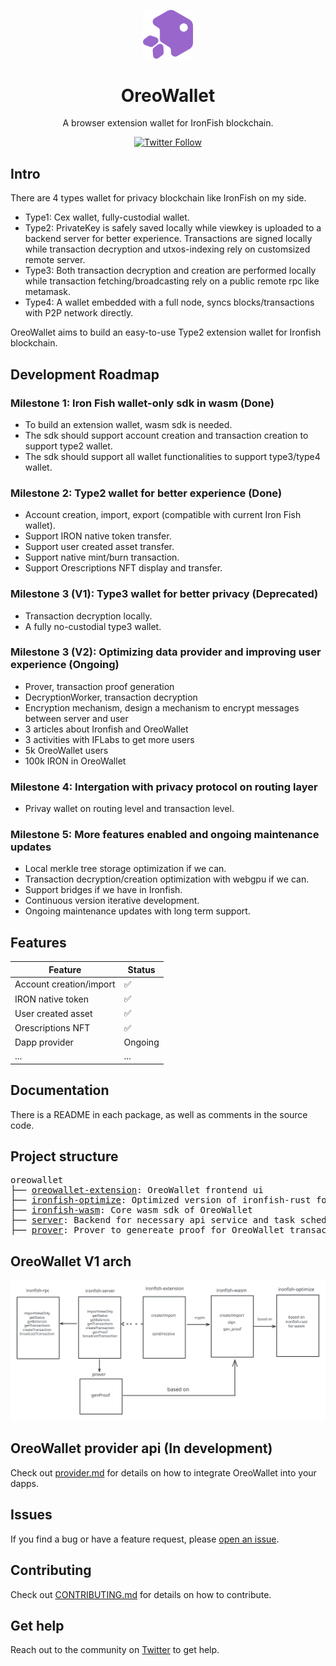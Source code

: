 <p align="center">
  <img src="assets/logo.svg" width="80" alt="Logo for OreoWallet" />
</p>

<h1 align="center">
  OreoWallet
</h1>

<p align="center">
  A browser extension wallet for IronFish blockchain.
</p>

<div align="center">

[![Twitter Follow](https://img.shields.io/twitter/follow/oreowallet?style=social)](https://twitter.com/oreowallet)

</div>

## Intro

There are 4 types wallet for privacy blockchain like IronFish on my side.

- Type1: Cex wallet, fully-custodial wallet.
- Type2: PrivateKey is safely saved locally while viewkey is uploaded to a backend server for better experience. Transactions are signed locally while transaction decryption and utxos-indexing rely on customsized remote server.
- Type3: Both transaction decryption and creation are performed locally while transaction fetching/broadcasting rely on a public remote rpc like metamask.
- Type4: A wallet embedded with a full node, syncs blocks/transactions with P2P network directly.

OreoWallet aims to build an easy-to-use Type2 extension wallet for Ironfish blockchain.

## Development Roadmap

### Milestone 1: Iron Fish wallet-only sdk in wasm (Done)
- To build an extension wallet, wasm sdk is needed.
- The sdk should support account creation and transaction creation to support type2 wallet.
- The sdk should support all wallet functionalities to support type3/type4 wallet.

### Milestone 2: Type2 wallet for better experience (Done)
- Account creation, import, export (compatible with current Iron Fish wallet).
- Support IRON native token transfer.
- Support user created asset transfer.
- Support native mint/burn transaction.
- Support Orescriptions NFT display and transfer.

### Milestone 3 (V1): Type3 wallet for better privacy (Deprecated)
- Transaction decryption locally.
- A fully no-custodial type3 wallet.

### Milestone 3 (V2): Optimizing data provider and improving user experience (Ongoing)
- Prover, transaction proof generation
- DecryptionWorker, transaction decryption
- Encryption mechanism, design a mechanism to encrypt messages between server and user
- 3 articles about Ironfish and OreoWallet
- 3 activities with IFLabs to get more users
- 5k OreoWallet users
- 100k IRON in OreoWallet

### Milestone 4: Intergation with privacy protocol on routing layer
- Privay wallet on routing level and transaction level. 

### Milestone 5: More features enabled and ongoing maintenance updates
- Local merkle tree storage optimization if we can.
- Transaction decryption/creation optimization with webgpu if we can.
- Support bridges if we have in Ironfish.
- Continuous version iterative development.
- Ongoing maintenance updates with long term support.

## Features

| Feature                 | Status  |
| ----------------------- | ------- |
| Account creation/import | ✅       |
| IRON native token       | ✅       |
| User created asset      | ✅       |
| Orescriptions NFT       | ✅       |
| Dapp provider           | Ongoing |
| ...                     | ...     |

## Documentation

There is a README in each package, as well as comments in the source code.

## Project structure

<pre>
oreowallet
├── <a href="https://github.com/oreoslabs/oreowallet-extension">oreowallet-extension</a>: OreoWallet frontend ui 
├── <a href="https://github.com/oreoslabs/ironfish-optimize">ironfish-optimize</a>: Optimized version of ironfish-rust for wasm env
├── <a href="https://github.com/oreoslabs/ironfish-wasm">ironfish-wasm</a>: Core wasm sdk of OreoWallet
├── <a href="https://github.com/oreoslabs/ironfish-server">server</a>: Backend for necessary api service and task scheduling
├── <a href="https://github.com/oreoslabs/ironfish-server">prover</a>: Prover to genereate proof for OreoWallet transactions
</pre>

## OreoWallet V1 arch

![basic arch](assets/arch.svg)

## OreoWallet provider api (In development)

Check out [provider.md](./provider.md) for details on how to integrate OreoWallet into your dapps.

## Issues

If you find a bug or have a feature request, please [open an issue](https://github.com/oreoslabs/oreowallet/issues/new).

## Contributing

Check out [CONTRIBUTING.md](./CONTRIBUTING.md) for details on how to contribute.

## Get help

Reach out to the community on [Twitter](https://twitter.com/oreowallet) to get help.

